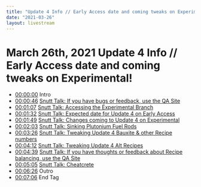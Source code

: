 ```yaml
---
title: "Update 4 Info // Early Access date and coming tweaks on Experimental!"
date: "2021-03-26"
layout: livestream
---
```

# March 26th, 2021 Update 4 Info // Early Access date and coming tweaks on Experimental!
* [00:00:00](https://youtu.be/jmrABq4cCzY?t=0) Intro
* [00:00:46](https://youtu.be/jmrABq4cCzY?t=46) [Snutt Talk: If you have bugs or feedback, use the QA Site](./transcriptions/yt-jmrABq4cCzY,46.916666666666664,67.75.md)
* [00:01:07](https://youtu.be/jmrABq4cCzY?t=67) [Snutt Talk: Accessing the Experimental Branch](./transcriptions/yt-jmrABq4cCzY,67.75,92.66666666666667.md)
* [00:01:32](https://youtu.be/jmrABq4cCzY?t=92) [Snutt Talk: Expected date for Update 4 on Early Access](./transcriptions/yt-jmrABq4cCzY,92.66666666666667,109.25.md)
* [00:01:49](https://youtu.be/jmrABq4cCzY?t=109) [Snutt Talk: Changes coming to Update 4 on Experimental](./transcriptions/yt-jmrABq4cCzY,109.25,123.75.md)
* [00:02:03](https://youtu.be/jmrABq4cCzY?t=123) [Snutt Talk: Sinking Plutonium Fuel Rods](./transcriptions/yt-jmrABq4cCzY,123.75,206.375.md)
* [00:03:26](https://youtu.be/jmrABq4cCzY?t=206) [Snutt Talk: Tweaking Update 4 Bauxite & other Recipe numbers](./transcriptions/yt-jmrABq4cCzY,206.375,252.91666666666666.md)
* [00:04:12](https://youtu.be/jmrABq4cCzY?t=252) [Snutt Talk: Tweaking Update 4 Alt Recipes](./transcriptions/yt-jmrABq4cCzY,252.91666666666666,279.75.md)
* [00:04:39](https://youtu.be/jmrABq4cCzY?t=279) [Snutt Talk: If you have thoughts or feedback about Recipe balancing, use the QA Site](./transcriptions/yt-jmrABq4cCzY,279.75,305.2916666666667.md)
* [00:05:05](https://youtu.be/jmrABq4cCzY?t=305) [Snutt Talk: Cheatcrete](./transcriptions/yt-jmrABq4cCzY,305.2916666666667,386.0833333333333.md)
* [00:06:26](https://youtu.be/jmrABq4cCzY?t=386) Outro
* [00:07:06](https://youtu.be/jmrABq4cCzY?t=426) End Tag
